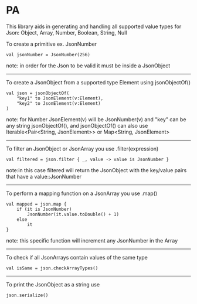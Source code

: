 # PA
This library aids in generating and handling all supported value types for Json: Object, Array,
Number, Boolean, String, Null

To create a primitive ex. JsonNumber

    val jsonNumber = JsonNumber(256)
note: in order for the Json to be valid it must be inside a JsonObject

---

To create a JsonObject from a supported type Element using jsonObjectOf()

    val json = jsonObjectOf(
        "key1" to JsonElement(v:Element),
        "key2" to JsonElement(v:Element)
    )

note: for Number JsonElement(v) will be JsonNumber(v) and "key" can be any string
jsonObjectOf(), and jsonObjectOf() can also use Iterable<Pair<String, JsonElement>> or Map<String, JsonElement>

---


To filter an JsonObject or JsonArray you use .filter(expression)

    val filtered = json.filter { _, value -> value is JsonNumber }

note:in this case filtered will return the JsonObject with the key/value pairs that have a value::JsonNumber

---


To perform a mapping function on a JsonArray you use .map()

    val mapped = json.map {
        if (it is JsonNumber)
            JsonNumber(it.value.toDouble() + 1)
        else
            it
    }
note: this specific function will increment any JsonNumber in the Array

---


To check if all JsonArrays contain values of the same type

    val isSame = json.checkArrayTypes()

---


To print the JsonObject as a string use

    json.serialize()


